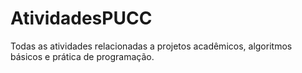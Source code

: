 # AtividadesPUCC
Todas as atividades relacionadas a projetos acadêmicos, algoritmos básicos e prática de programação.
